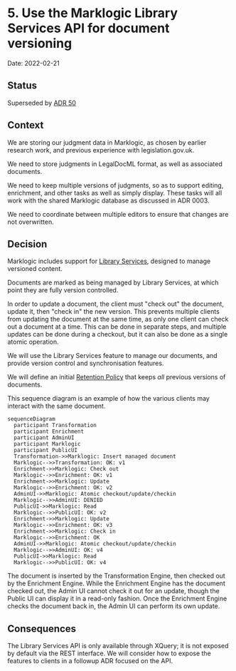 # 5. Use the Marklogic Library Services API for document versioning

Date: 2022-02-21

## Status

Superseded by [ADR 50](0050-update-data-structure.md)

## Context

We are storing our judgment data in Marklogic, as chosen by earlier research work, and previous experience with legislation.gov.uk.

We need to store judgments in LegalDocML format, as well as associated documents.

We need to keep multiple versions of judgments, so as to support editing, enrichment, and other tasks as well as simply display. These tasks will
all work with the shared Marklogic database as discussed in ADR 0003.

We need to coordinate between multiple editors to ensure that changes are not overwritten.

## Decision

Marklogic includes support for [Library Services](https://docs.marklogic.com/guide/app-dev/dls), designed to manage versioned content.

Documents are marked as being managed by Library Services, at which point they are fully version controlled.

In order to update a document, the client must "check out" the document, update it, then "check in" the new version. This prevents multiple clients
from updating the document at the same time, as only one client can check out a document at a time. This can be done in separate steps, and multiple updates can be done during a checkout, but it can also be done as a single atomic operation.

We will use the Library Services feature to manage our documents, and provide version control and synchronisation features.

We will define an initial [Retention Policy](https://docs.marklogic.com/guide/app-dev/dls#id_91470) that keeps _all_ previous versions of documents.

This sequence diagram is an example of how the various clients may interact with the same document.

```mermaid
sequenceDiagram
  participant Transformation
  participant Enrichment
  participant AdminUI
  participant Marklogic
  participant PublicUI
  Transformation->>Marklogic: Insert managed document
  Marklogic-->>Transformation: OK: v1
  Enrichment->>Marklogic: Check out
  Marklogic-->>Enrichment: OK: v1
  Enrichment->>Marklogic: Update
  Marklogic-->>Enrichment: OK: v2
  AdminUI->>Marklogic: Atomic checkout/update/checkin
  Marklogic-->>AdminUI: DENIED
  PublicUI->>Marklogic: Read
  Marklogic-->>PublicUI: OK: v2
  Enrichment->>Marklogic: Update
  Marklogic-->>Enrichment: OK: v3
  Enrichment->>Marklogic: Check in
  Marklogic-->>Enrichment: OK
  AdminUI->>Marklogic: Atomic checkout/update/checkin
  Marklogic-->>AdminUI: OK: v4
  PublicUI->>Marklogic: Read
  Marklogic-->>PublicUI: OK: v4
```

The document is inserted by the Transformation Engine, then checked out by the Enrichment Engine. While the Enrichment Engine has the document checked out, the Admin UI cannot check it out for an update, though the Public UI can display it in a read-only fashion. Once the Enrichment Engine checks the document back in, the Admin UI can perform its own update.

## Consequences

The Library Services API is only available through XQuery; it is not exposed by default via the REST interface. We will consider how to expose the features to clients in a followup ADR focused on the API.
